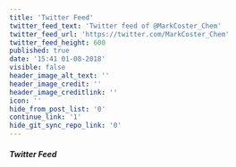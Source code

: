 ```yaml
---
title: 'Twitter Feed'
twitter_feed_text: 'Twitter feed of @MarkCoster_Chem'
twitter_feed_url: 'https://twitter.com/MarkCoster_Chem'
twitter_feed_height: 600
published: true
date: '15:41 01-08-2018'
visible: false
header_image_alt_text: ''
header_image_credit: ''
header_image_creditlink: ''
icon: ''
hide_from_post_list: '0'
continue_link: '1'
hide_git_sync_repo_link: '0'
---
```


##### Twitter Feed